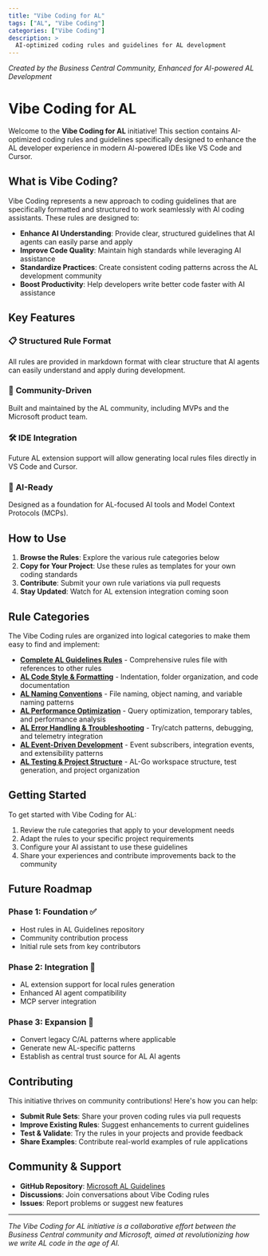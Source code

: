 ```yaml
---
title: "Vibe Coding for AL"
tags: ["AL", "Vibe Coding"]
categories: ["Vibe Coding"]
description: >
  AI-optimized coding rules and guidelines for AL development
---
```


_Created by the Business Central Community, Enhanced for AI-powered AL Development_

# Vibe Coding for AL

Welcome to the **Vibe Coding for AL** initiative! This section contains AI-optimized coding rules and guidelines specifically designed to enhance the AL developer experience in modern AI-powered IDEs like VS Code and Cursor.

## What is Vibe Coding?

Vibe Coding represents a new approach to coding guidelines that are specifically formatted and structured to work seamlessly with AI coding assistants. These rules are designed to:

- **Enhance AI Understanding**: Provide clear, structured guidelines that AI agents can easily parse and apply
- **Improve Code Quality**: Maintain high standards while leveraging AI assistance
- **Standardize Practices**: Create consistent coding patterns across the AL development community
- **Boost Productivity**: Help developers write better code faster with AI assistance

## Key Features

### 📋 **Structured Rule Format**
All rules are provided in markdown format with clear structure that AI agents can easily understand and apply during development.

### 🔄 **Community-Driven**
Built and maintained by the AL community, including MVPs and the Microsoft product team.

### 🛠️ **IDE Integration**
Future AL extension support will allow generating local rules files directly in VS Code and Cursor.

### 🤖 **AI-Ready**
Designed as a foundation for AL-focused AI tools and Model Context Protocols (MCPs).

## How to Use

1. **Browse the Rules**: Explore the various rule categories below
2. **Copy for Your Project**: Use these rules as templates for your own coding standards
3. **Contribute**: Submit your own rule variations via pull requests
4. **Stay Updated**: Watch for AL extension integration coming soon

## Rule Categories

The Vibe Coding rules are organized into logical categories to make them easy to find and implement:

- **[Complete AL Guidelines Rules](al-guidelines-rules/)** - Comprehensive rules file with references to other rules
- **[AL Code Style & Formatting](al-code-style/)** - Indentation, folder organization, and code documentation
- **[AL Naming Conventions](al-naming-conventions/)** - File naming, object naming, and variable naming patterns
- **[AL Performance Optimization](al-performance/)** - Query optimization, temporary tables, and performance analysis
- **[AL Error Handling & Troubleshooting](al-error-handling/)** - Try/catch patterns, debugging, and telemetry integration
- **[AL Event-Driven Development](al-events/)** - Event subscribers, integration events, and extensibility patterns
- **[AL Testing & Project Structure](al-testing/)** - AL-Go workspace structure, test generation, and project organization

## Getting Started

To get started with Vibe Coding for AL:

1. Review the rule categories that apply to your development needs
2. Adapt the rules to your specific project requirements
3. Configure your AI assistant to use these guidelines
4. Share your experiences and contribute improvements back to the community

## Future Roadmap

### Phase 1: Foundation ✅
- Host rules in AL Guidelines repository
- Community contribution process
- Initial rule sets from key contributors

### Phase 2: Integration 🔄
- AL extension support for local rules generation
- Enhanced AI agent compatibility
- MCP server integration

### Phase 3: Expansion 🚀
- Convert legacy C/AL patterns where applicable
- Generate new AL-specific patterns
- Establish as central trust source for AL AI agents

## Contributing

This initiative thrives on community contributions! Here's how you can help:

- **Submit Rule Sets**: Share your proven coding rules via pull requests
- **Improve Existing Rules**: Suggest enhancements to current guidelines
- **Test & Validate**: Try the rules in your projects and provide feedback
- **Share Examples**: Contribute real-world examples of rule applications

## Community & Support

- **GitHub Repository**: [Microsoft AL Guidelines](https://github.com/microsoft/alguidelines)
- **Discussions**: Join conversations about Vibe Coding rules
- **Issues**: Report problems or suggest new features

---

*The Vibe Coding for AL initiative is a collaborative effort between the Business Central community and Microsoft, aimed at revolutionizing how we write AL code in the age of AI.* 